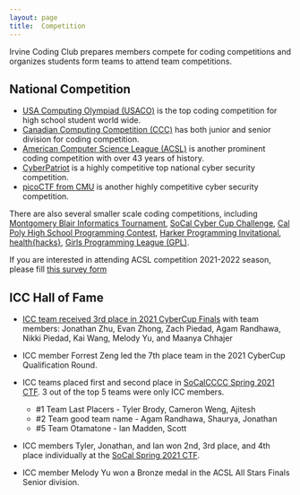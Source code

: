 ```yaml
---
layout: page
title:  Competition
---
```


Irvine Coding Club prepares members compete for coding competitions and organizes students form teams to attend team competitions.

## National Competition
* [USA Computing Olympiad (USACO)](http://usaco.org/index.php) is the top coding competition for high school student world wide.
* [Canadian Computing Competition (CCC)](https://www.competitionsciences.org/competitions/canadian-computing-competition/) has both junior and senior division for coding competition.
* [American Computer Science League (ACSL)](https://www.acsl.org/) is another prominent coding competition with over 43 years of history.
* [CyberPatriot](https://www.uscyberpatriot.org/) is a highly competitive top national cyber security competition.
* [picoCTF from CMU](https://picoctf.org/) is another highly competitive cyber security competition.

There are also several smaller scale coding competitions, including [Montgomery Blair Informatics Tournament](https://mbit.mbhs.edu/), [SoCal Cyber Cup Challenge](https://cyberskyline.com/events/socalccc), [Cal Poly High School Programming Contest](https://www.cpp.edu/~hspc/), [Harker Programming Invitational](https://web.harker.org/programming/), [health{hacks}](https://healthhacks.tech/), [Girls Programming League (GPL)](https://www.girlsprogrammingleague.org/).

If you are interested in attending ACSL competition 2021-2022 season, please fill [this survey form](https://forms.gle/G7gAhVgqa3RVUQZ98)


## ICC Hall of Fame

* [ICC team received 3rd place in 2021 CyberCup Finals](/2021/05/21/socal-cyber-cup-2021.html) with team members: Jonathan Zhu, Evan Zhong, Zach Piedad, Agam Randhawa, Nikki Piedad, Kai Wang, Melody Yu, and Maanya Chhajer
* ICC member Forrest Zeng led the 7th place team in the 2021 CyberCup Qualification Round.
* ICC teams placed first and second place in [SoCalCCCC Spring 2021 CTF](https://socalcccc.ctfd.io/scoreboard). 3 out of the top 5 teams were only ICC members.
    * #1 Team Last Placers - Tyler Brody, Cameron Weng, Ajitesh
    * #2 Team good team name - Agam Randhawa, Shaurya, Jonathan
    * #5 Team Otamatone - Ian Madden, Scott

* ICC members Tyler, Jonathan, and Ian won 2nd, 3rd place, and 4th place individually at the [SoCal Spring 2021 CTF](https://socalcccc.ctfd.io/scoreboard).
* ICC member Melody Yu won a Bronze medal in the ACSL All Stars Finals Senior division.
